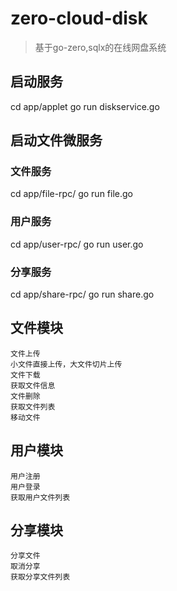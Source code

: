 # zero-cloud-disk
> 基于go-zero,sqlx的在线网盘系统

## 启动服务
cd app/applet
go run diskservice.go

## 启动文件微服务
### 文件服务
cd app/file-rpc/
go run file.go 

### 用户服务
cd app/user-rpc/
go run user.go 

### 分享服务
cd app/share-rpc/
go run share.go 


## 文件模块
    文件上传
    小文件直接上传，大文件切片上传
    文件下载
    获取文件信息
    文件删除
    获取文件列表
    移动文件

## 用户模块
    用户注册
    用户登录
    获取用户文件列表

## 分享模块
    分享文件
    取消分享
    获取分享文件列表

